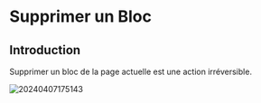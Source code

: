 # Supprimer un Bloc

## Introduction

Supprimer un bloc de la page actuelle est une action irréversible.

![20240407175143](https://static-docs.nocobase.com/20240407175143.png)
